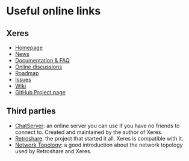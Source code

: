 # Useful online links

## Xeres

- [Homepage](https://xeres.io)
- [News](https://xeres.io/news)
- [Documentation & FAQ](https://xeres.io/docs)
- [Online discussions](https://github.com/zapek/Xeres/discussions)
- [Roadmap](https://github.com/users/zapek/projects/4)
- [Issues](https://github.com/zapek/Xeres/issues)
- [Wiki](https://github.com/zapek/Xeres/wiki)
- [GitHub Project page](https://github.com/zapek/Xeres)

## Third parties

- [ChatServer](https://retroshare.ch): an online server you can use if you have no friends to connect to. Created and maintained by the author of Xeres.
- [Retroshare](https://retroshare.cc): the project that started it all. Xeres is compatible with it.
- [Network Topology](https://retroshare.readthedocs.io/en/latest/concept/topology/): a good introduction about the network topology used by Retroshare and Xeres.
